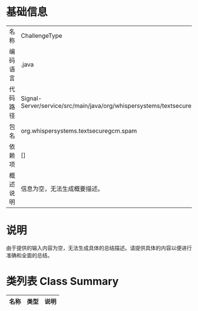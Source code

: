 # 基础信息

|      |      |
|------|------|
| 名称 | ChallengeType |
| 编码语言 | .java |
| 代码路径 | Signal-Server/service/src/main/java/org/whispersystems/textsecuregcm/spam/ChallengeType.java |
| 包名 | org.whispersystems.textsecuregcm.spam |
| 依赖项 | [] |
| 概述说明 | 信息为空，无法生成概要描述。 |

# 说明

由于提供的输入内容为空，无法生成具体的总结描述。请提供具体的内容以便进行准确和全面的总结。

# 类列表 Class Summary

| 名称   | 类型  | 说明 |
|-------|------|-------------|




